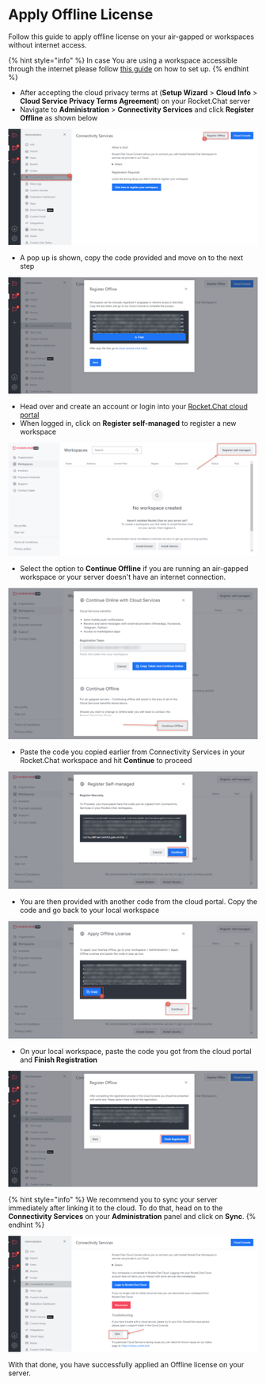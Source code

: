 # Apply Offline License

Follow this guide to apply offline license on your air-gapped or workspaces without internet access.

{% hint style="info" %}
In case You are using a workspace accessible through the internet please follow [this guide](https://docs.rocket.chat/guides/administration/admin-panel/connectivity-services#registration-steps) on how to set up.
{% endhint %}

* After accepting the cloud privacy terms at (**Setup Wizard** > **Cloud Info** > **Cloud Service Privacy Terms Agreement**) on your Rocket.Chat server
* Navigate to  **Administration** > **Connectivity Services** and click **Register Offline** as shown below

![](<../../../../.gitbook/assets/image (678) (1).png>)

* A pop up is shown, copy the code provided and move on to the next step

![](<../../../../.gitbook/assets/image (685).png>)

* Head over and create an account or login into your [Rocket.Chat cloud portal](https://cloud.rocket.chat)
* When logged in, click on **Register self-managed** to register a new workspace

![](<../../../../.gitbook/assets/image (687).png>)

* Select the option to **Continue Offline** if you are running an air-gapped workspace or your server doesn't have an internet connection.

![](<../../../../.gitbook/assets/image (693).png>)

* Paste the code you copied earlier from Connectivity Services in your Rocket.Chat workspace and hit **Continue** to proceed

![](<../../../../.gitbook/assets/image (662).png>)

* You are then provided with another code from the cloud portal. Copy the code and go back to your local workspace

![](<../../../../.gitbook/assets/image (668).png>)

* On your local workspace, paste the code you got from the cloud portal and **Finish Registration**

![](<../../../../.gitbook/assets/image (686) (1).png>)

{% hint style="info" %}
We recommend you to sync your server immediately after linking it to the cloud. To do that, head on to the **Connectivity Services** on your **Administration** panel and click on **Sync**.
{% endhint %}

![](<../../../../.gitbook/assets/image (649).png>)

With that done, you have successfully applied an Offline license on your server.
